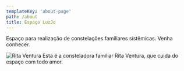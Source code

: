 ```yaml
---
templateKey: 'about-page'
path: /about
title: Espaço LuzJo
---
```

Espaço para realização de constelações familiares sistêmicas. Venha conhecer.


![Rita Ventura](/img/profile.jpg "Rita Ventura")
Esta é a consteladora familiar Rita Ventura, que cuida do espaço com todo amor.